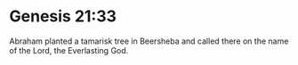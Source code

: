 # Genesis 21:33

Abraham planted a tamarisk tree in Beersheba and called there on the name of the Lord, the Everlasting God.
